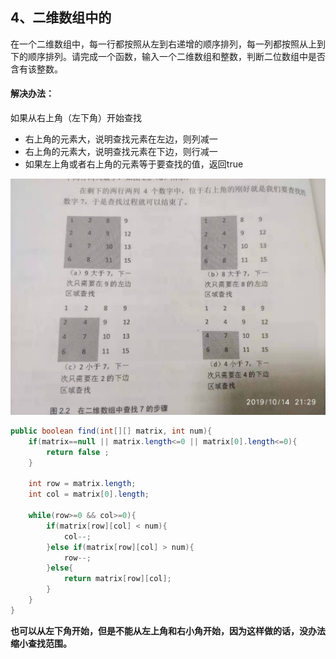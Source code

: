 ## 4、二维数组中的

在一个二维数组中，每一行都按照从左到右递增的顺序排列，每一列都按照从上到下的顺序排列。请完成一个函数，输入一个二维数组和整数，判断二位数组中是否含有该整数。



#### 解决办法：

如果从右上角（左下角）开始查找

- 右上角的元素大，说明查找元素在左边，则列减一
- 右上角的元素大，说明查找元素在下边，则行减一
- 如果左上角或者右上角的元素等于要查找的值，返回true

![](img\4.jpg)



~~~java
public boolean find(int[][] matrix, int num){
    if(matrix==null || matrix.length<=0 || matrix[0].length<=0){
        return false ;
    }
    
    int row = matrix.length;
    int col = matrix[0].length;
    
    while(row>=0 && col>=0){
        if(matrix[row][col] < num){
            col--;
        }else if(matrix[row][col] > num){
            row--;
        }else{
            return matrix[row][col];
        }
    }
}
~~~



**也可以从左下角开始，但是不能从左上角和右小角开始，因为这样做的话，没办法缩小查找范围。**